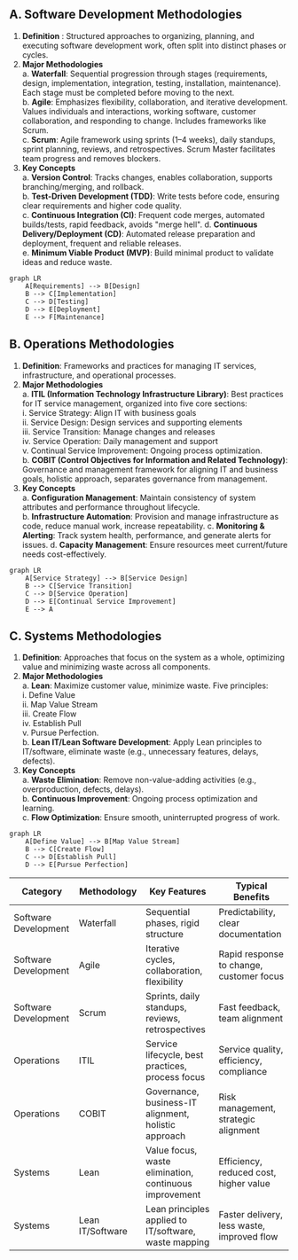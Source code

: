## A. Software Development Methodologies
1. **Definition** : Structured approaches to organizing, planning, and executing software development work, often split into distinct phases or cycles.
2. **Major Methodologies**  
    a. **Waterfall**: Sequential progression through stages (requirements, design, implementation, integration, testing, installation, maintenance). Each stage must be completed before moving to the next.  
    b. **Agile**: Emphasizes flexibility, collaboration, and iterative development. Values individuals and interactions, working software, customer collaboration, and responding to change. Includes frameworks like Scrum.  
    c. **Scrum**: Agile framework using sprints (1–4 weeks), daily standups, sprint planning, reviews, and retrospectives. Scrum Master facilitates team progress and removes blockers.
3. **Key Concepts**  
    a. **Version Control**: Tracks changes, enables collaboration, supports branching/merging, and rollback.  
    b. **Test-Driven Development (TDD)**: Write tests before code, ensuring clear requirements and higher code quality.  
    c. **Continuous Integration (CI)**: Frequent code merges, automated builds/tests, rapid feedback, avoids "merge hell".
    d. **Continuous Delivery/Deployment (CD)**: Automated release preparation and deployment, frequent and reliable releases.  
    e. **Minimum Viable Product (MVP)**: Build minimal product to validate ideas and reduce waste.

```mermaid 
graph LR
    A[Requirements] --> B[Design]
    B --> C[Implementation]
    C --> D[Testing]
    D --> E[Deployment]
    E --> F[Maintenance]
```

## B. Operations Methodologies

1. **Definition**: Frameworks and practices for managing IT services, infrastructure, and operational processes.
2. **Major Methodologies**  
    a. **ITIL (Information Technology Infrastructure Library)**: Best practices for IT service management, organized into five core sections:  
	    i. Service Strategy: Align IT with business goals  
	    ii. Service Design: Design services and supporting elements  
	    iii. Service Transition: Manage changes and releases  
	    iv. Service Operation: Daily management and support  
	    v. Continual Service Improvement: Ongoing process optimization.  
    b. **COBIT (Control Objectives for Information and Related Technology)**: Governance and management framework for aligning IT and business goals, holistic approach, separates governance from management.
3. **Key Concepts**  
    a. **Configuration Management**: Maintain consistency of system attributes and performance throughout lifecycle.  
    b. **Infrastructure Automation**: Provision and manage infrastructure as code, reduce manual work, increase repeatability.
    c. **Monitoring & Alerting**: Track system health, performance, and generate alerts for issues.
    d. **Capacity Management**: Ensure resources meet current/future needs cost-effectively.
```mermaid
graph LR
    A[Service Strategy] --> B[Service Design]
    B --> C[Service Transition]
    C --> D[Service Operation]
    D --> E[Continual Service Improvement]
    E --> A
```

## C. Systems Methodologies

1. **Definition**: Approaches that focus on the system as a whole, optimizing value and minimizing waste across all components.
2. **Major Methodologies**  
    a. **Lean**: Maximize customer value, minimize waste. Five principles:  
	    i. Define Value  
	    ii. Map Value Stream  
	    iii. Create Flow  
	    iv. Establish Pull  
	    v. Pursue Perfection.  
    b. **Lean IT/Lean Software Development**: Apply Lean principles to IT/software, eliminate waste (e.g., unnecessary features, delays, defects).
3. **Key Concepts**  
    a. **Waste Elimination**: Remove non-value-adding activities (e.g., overproduction, defects, delays).  
    b. **Continuous Improvement**: Ongoing process optimization and learning.  
    c. **Flow Optimization**: Ensure smooth, uninterrupted progress of work.
```mermaid 
graph LR
    A[Define Value] --> B[Map Value Stream]
    B --> C[Create Flow]
    C --> D[Establish Pull]
    D --> E[Pursue Perfection]
```

|Category|Methodology|Key Features|Typical Benefits|
|---|---|---|---|
|Software Development|Waterfall|Sequential phases, rigid structure|Predictability, clear documentation|
|Software Development|Agile|Iterative cycles, collaboration, flexibility|Rapid response to change, customer focus|
|Software Development|Scrum|Sprints, daily standups, reviews, retrospectives|Fast feedback, team alignment|
|Operations|ITIL|Service lifecycle, best practices, process focus|Service quality, efficiency, compliance|
|Operations|COBIT|Governance, business-IT alignment, holistic approach|Risk management, strategic alignment|
|Systems|Lean|Value focus, waste elimination, continuous improvement|Efficiency, reduced cost, higher value|
|Systems|Lean IT/Software|Lean principles applied to IT/software, waste mapping|Faster delivery, less waste, improved flow|

